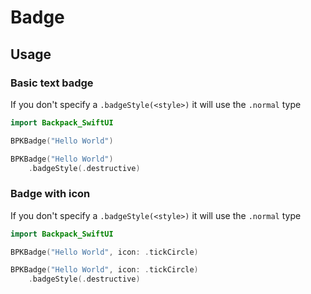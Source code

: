# Badge
 
## Usage

### Basic text badge
If you don't specify a `.badgeStyle(<style>)` it will use the `.normal` type

```swift
import Backpack_SwiftUI

BPKBadge("Hello World")

BPKBadge("Hello World")
    .badgeStyle(.destructive)
```

### Badge with icon
If you don't specify a `.badgeStyle(<style>)` it will use the `.normal` type

```swift
import Backpack_SwiftUI

BPKBadge("Hello World", icon: .tickCircle)

BPKBadge("Hello World", icon: .tickCircle)
    .badgeStyle(.destructive)
```